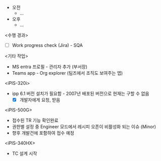 - 오전
	- ...
- 오후
	- ...

<수행 경과>
- [ ] Work progress check (Jira) - SQA

<기타 작업>
- MS entra 프로필 - 관리자 추가 (부서장)
- Teams app - Org explorer (팀즈에서 조직도 보여주는 앱)

\<iPIS-320i>
- ipp 6.1 버전 설치가 필요함 - 2007년 배포된 버전으로 현재는 구할 수 없음
	- [x] 개발자에게 요청, 받음

\<iPIS-500G>
- 접수된 TR 기능 확인완료
- 권한별 설정 중 Engineer 모드에서 레시피 오픈이 비활성화 되는 이슈 (Minor)
- 향후 개발건에 포함하여 접수 예정

\<iPIS-340HX>
- TC 설계 시작